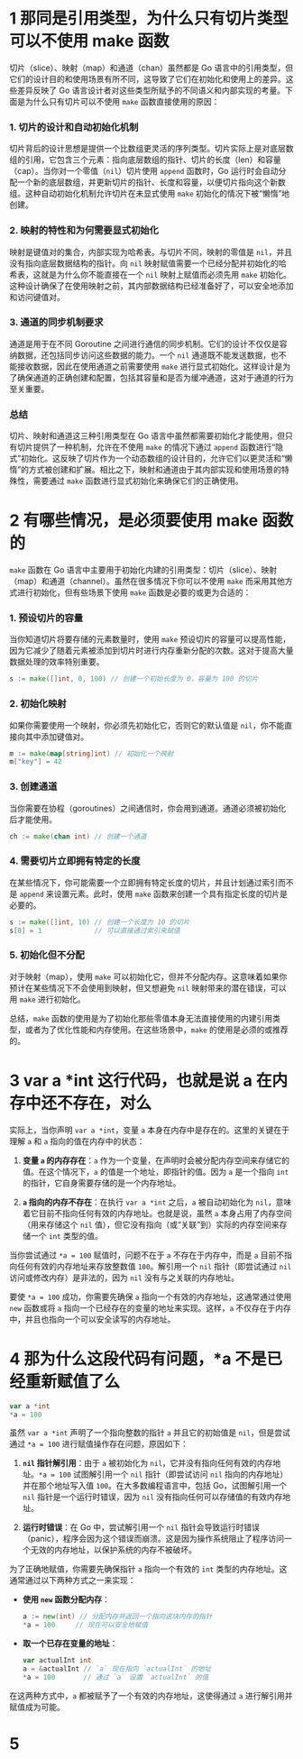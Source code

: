 # 1 那同是引用类型，为什么只有切片类型可以不使用 make 函数

切片（slice）、映射（map）和通道（chan）虽然都是 Go 语言中的引用类型，但它们的设计目的和使用场景有所不同，这导致了它们在初始化和使用上的差异。这些差异反映了 Go 语言设计者对这些类型所赋予的不同语义和内部实现的考量。下面是为什么只有切片可以不使用 `make` 函数直接使用的原因：

### 1. **切片的设计和自动初始化机制**

切片背后的设计思想是提供一个比数组更灵活的序列类型。切片实际上是对底层数组的引用，它包含三个元素：指向底层数组的指针、切片的长度（len）和容量（cap）。当你对一个零值（`nil`）切片使用 `append` 函数时，Go 运行时会自动分配一个新的底层数组，并更新切片的指针、长度和容量，以便切片指向这个新数组。这种自动初始化机制允许切片在未显式使用 `make` 初始化的情况下被“懒惰”地创建。

### 2. **映射的特性和为何需要显式初始化**

映射是键值对的集合，内部实现为哈希表。与切片不同，映射的零值是 `nil`，并且没有指向底层数据结构的指针。向 `nil` 映射赋值需要一个已经分配并初始化的哈希表，这就是为什么你不能直接在一个 `nil` 映射上赋值而必须先用 `make` 初始化。这种设计确保了在使用映射之前，其内部数据结构已经准备好了，可以安全地添加和访问键值对。

### 3. **通道的同步机制要求**

通道是用于在不同 Goroutine 之间进行通信的同步机制。它们的设计不仅仅是容纳数据，还包括同步访问这些数据的能力。一个 `nil` 通道既不能发送数据，也不能接收数据，因此在使用通道之前需要使用 `make` 进行显式初始化。这样设计是为了确保通道的正确创建和配置，包括其容量和是否为缓冲通道，这对于通道的行为至关重要。

### 总结

切片、映射和通道这三种引用类型在 Go 语言中虽然都需要初始化才能使用，但只有切片提供了一种机制，允许在不使用 `make` 的情况下通过 `append` 函数进行“隐式”初始化。这反映了切片作为一个动态数组的设计目的，允许它们以更灵活和“懒惰”的方式被创建和扩展。相比之下，映射和通道由于其内部实现和使用场景的特殊性，需要通过 `make` 函数进行显式初始化来确保它们的正确使用。

# 2 有哪些情况，是必须要使用 make 函数的

`make` 函数在 Go 语言中主要用于初始化内建的引用类型：切片（slice）、映射（map）和通道（channel）。虽然在很多情况下你可以不使用 `make` 而采用其他方式进行初始化，但有些场景下使用 `make` 函数是必要的或更为合适的：

### 1. 预设切片的容量

当你知道切片将要存储的元素数量时，使用 `make` 预设切片的容量可以提高性能，因为它减少了随着元素被添加到切片时进行内存重新分配的次数。这对于提高大量数据处理的效率特别重要。

```go
s := make([]int, 0, 100) // 创建一个初始长度为 0，容量为 100 的切片
```

### 2. 初始化映射

如果你需要使用一个映射，你必须先初始化它，否则它的默认值是 `nil`，你不能直接向其中添加键值对。

```go
m := make(map[string]int) // 初始化一个映射
m["key"] = 42
```

### 3. 创建通道

当你需要在协程（goroutines）之间通信时，你会用到通道。通道必须被初始化后才能使用。

```go
ch := make(chan int) // 创建一个通道
```

### 4. 需要切片立即拥有特定的长度

在某些情况下，你可能需要一个立即拥有特定长度的切片，并且计划通过索引而不是 `append` 来设置元素。此时，使用 `make` 函数来创建一个具有指定长度的切片是必要的。

```go
s := make([]int, 10) // 创建一个长度为 10 的切片
s[0] = 1             // 可以直接通过索引来赋值
```

### 5. 初始化但不分配

对于映射（map），使用 `make` 可以初始化它，但并不分配内存。这意味着如果你预计在某些情况下不会使用到映射，但又想避免 `nil` 映射带来的潜在错误，可以用 `make` 进行初始化。

总结，`make` 函数的使用是为了初始化那些零值本身无法直接使用的内建引用类型，或者为了优化性能和内存使用。在这些场景中，`make` 的使用是必须的或推荐的。

# 3 var a \*int 这行代码，也就是说 a 在内存中还不存在，对么

实际上，当你声明 `var a *int`，变量 `a` 本身在内存中是存在的。这里的关键在于理解 `a` 和 `a` 指向的值在内存中的状态：

1. **变量 `a` 的内存存在**：`a` 作为一个变量，在声明时会被分配内存空间来存储它的值。在这个情况下，`a` 的值是一个地址，即指针的值。因为 `a` 是一个指向 `int` 的指针，它自身需要存储的是一个内存地址。

2. **`a` 指向的内存不存在**：在执行 `var a *int` 之后，`a` 被自动初始化为 `nil`，意味着它目前不指向任何有效的内存地址。也就是说，虽然 `a` 本身占用了内存空间（用来存储这个 `nil` 值），但它没有指向（或“关联”到）实际的内存空间来存储一个 `int` 类型的值。

当你尝试通过 `*a = 100` 赋值时，问题不在于 `a` 不存在于内存中，而是 `a` 目前不指向任何有效的内存地址来存放整数值 `100`。解引用一个 `nil` 指针（即尝试通过 `nil` 访问或修改内存）是非法的，因为 `nil` 没有与之关联的内存地址。

要使 `*a = 100` 成功，你需要先确保 `a` 指向一个有效的内存地址，这通常通过使用 `new` 函数或将 `a` 指向一个已经存在的变量的地址来实现。这样，`a` 不仅存在于内存中，并且也指向一个可以安全读写的内存地址。

# 4 那为什么这段代码有问题，\*a 不是已经重新赋值了么

```go
var a *int
*a = 100
```

虽然 `var a *int` 声明了一个指向整数的指针 `a` 并且它的初始值是 `nil`，但是尝试通过 `*a = 100` 进行赋值操作存在问题，原因如下：

1. **`nil` 指针解引用**：由于 `a` 被初始化为 `nil`，它并没有指向任何有效的内存地址。`*a = 100` 试图解引用一个 `nil` 指针（即尝试访问 `nil` 指向的内存地址）并在那个地址写入值 `100`。在大多数编程语言中，包括 Go，试图解引用一个 `nil` 指针是一个运行时错误，因为 `nil` 没有指向任何可以存储值的有效内存地址。

2. **运行时错误**：在 Go 中，尝试解引用一个 `nil` 指针会导致运行时错误（panic），程序会因为这个错误而崩溃。这是因为操作系统阻止了程序访问一个无效的内存地址，以保护系统的内存不被破坏。

为了正确地赋值，你需要先确保指针 `a` 指向一个有效的 `int` 类型的内存地址。这通常通过以下两种方式之一来实现：

-   **使用 `new` 函数分配内存**：

    ```go
    a := new(int) // 分配内存并返回一个指向这块内存的指针
    *a = 100     // 现在可以安全地赋值
    ```

-   **取一个已存在变量的地址**：
    ```go
    var actualInt int
    a = &actualInt // `a` 现在指向 `actualInt` 的地址
    *a = 100       // 通过 `a` 设置 `actualInt` 的值
    ```

在这两种方式中，`a` 都被赋予了一个有效的内存地址，这使得通过 `a` 进行解引用并赋值成为可能。

# 5
